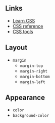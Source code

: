 ## Links

- [Learn CSS](https://web.dev/learn/css/)
- [CSS reference](https://developer.mozilla.org/en-US/docs/Web/CSS/Reference)
- [CSS tools](https://github.com/topics/css)

## Layout

- `margin`
  - `margin-top`
  - `margin-right`
  - `margin-bottom`
  - `margin-left`

## Appearance

- `color`
- `background-color`
